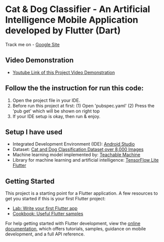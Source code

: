 # Cat & Dog Classifier - An Artificial Intelligence Mobile Application developed by Flutter (Dart)
Track me on - [Google Site](https://sites.google.com/view/ashaf)
## Video Demonstration 
- [Youtube Link of this Project Video Demonstration](https://youtu.be/ZxaEXFvK8xA)
## Follow the the instruction for run this code:
1) Open the project file in your IDE.
2) Before  run this project at first:
        (1) Open 'pubspec.yaml' 
        (2) Press the 'pub get' which will be shown on right top
3) If your IDE setup is okay, then run & enjoy.
## Setup I have used
- Integrated Development Environment (IDE): [Android Studio](https://developer.android.com/studio?gclid=CjwKCAjwtKmaBhBMEiwAyINuwLOSkW7SXctaHaE2EB4hakHr3G9RuI_gaEKL2AiWIqN9VNx435VkqhoCOI8QAvD_BwE&gclsrc=aw.ds)
- Dataset: [Cat and Dog Classification Dataset over 8,000 Images](https://www.kaggle.com/datasets/tongpython/cat-and-dog)
- Machine learning model implemented by: [Teachable Machine](https://teachablemachine.withgoogle.com/)
- Library for machine learning and artificial intelligence: [TensorFlow Lite Flutter](https://pub.dev/packages/tflite_flutter)
## Getting Started

This project is a starting point for a Flutter application.
A few resources to get you started if this is your first Flutter project:

- [Lab: Write your first Flutter app](https://docs.flutter.dev/get-started/codelab)
- [Cookbook: Useful Flutter samples](https://docs.flutter.dev/cookbook)

For help getting started with Flutter development, view the
[online documentation](https://docs.flutter.dev/), which offers tutorials,
samples, guidance on mobile development, and a full API reference.
